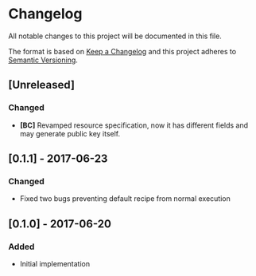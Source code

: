 # Changelog
All notable changes to this project will be documented in this file.

The format is based on [Keep a Changelog](http://keepachangelog.com/)
and this project adheres to [Semantic Versioning](http://semver.org/).

## [Unreleased]
### Changed
- **[BC]** Revamped resource specification, now it has different fields and may
generate public key itself.

## [0.1.1] - 2017-06-23
### Changed
- Fixed two bugs preventing default recipe from normal execution

## [0.1.0] - 2017-06-20
### Added
- Initial implementation
